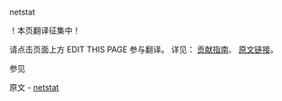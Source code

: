  netstat

 ！本页翻译征集中！

请点击页面上方 EDIT THIS PAGE 参与翻译。
详见：
[贡献指南]( https://github.com/JinMuInfo/MongoDB-Manual-zh/blob/master/CONTRIBUTING.md )、
[原文链接](  https://docs.mongodb.com/manual/reference/command/netstat/  )。

 参见

原文 - [netstat]( https://docs.mongodb.com/manual/reference/command/netstat/ )

